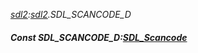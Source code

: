 _[sdl2](../../modules/sdl2/sdl2-module.md):[sdl2](../../modules/sdl2/sdl2-module.md).SDL\_SCANCODE\_D_
##### Const SDL\_SCANCODE\_D:[SDL_Scancode](../../modules/sdl2/sdl2-sdl_scancode.md)
